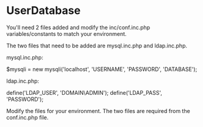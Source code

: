 # UserDatabase

You'll need 2 files added and modify the inc/conf.inc.php variables/constants to match your environment.

The two files that need to be added are mysql.inc.php and ldap.inc.php.


mysql.inc.php:

$mysqli = new mysqli('localhost', 'USERNAME', 'PASSWORD', 'DATABASE');


ldap.inc.php:

define('LDAP_USER', 'DOMAIN\ADMIN');
define('LDAP_PASS', 'PASSWORD');


Modify the files for your environment.  The two files are required from the conf.inc.php file.
